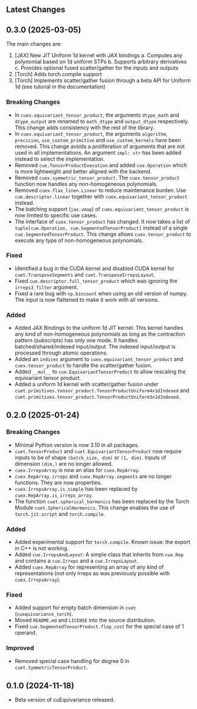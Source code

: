 ## Latest Changes

## 0.3.0 (2025-03-05)

The main changes are:
1. [JAX] New JIT Uniform 1d kernel with JAX bindings
    a. Computes any polynomial based on 1d uniform STPs
    b. Supports arbitrary derivatives
    c. Provides optional fused scatter/gather for the inputs and outputs
2. [Torch] Adds torch.compile support
3. [Torch] Implements scatter/gather fusion through a beta API for Uniform 1d (see tutorial in the documentation)

### Breaking Changes
- In `cuex.equivariant_tensor_product`, the arguments `dtype_math` and `dtype_output` are renamed to `math_dtype` and `output_dtype` respectively. This change adds consistency with the rest of the library.
- In `cuex.equivariant_tensor_product`, the arguments `algorithm`, `precision`, `use_custom_primitive` and `use_custom_kernels` have been removed. This change avoids a proliferation of arguments that are not used in all implementations. An argument `impl: str` has been added instead to select the implementation.
- Removed `cue.TensorProductExecution` and added `cue.Operation` which is more lightweight and better aligned with the backend.
- Removed `cuex.symmetric_tensor_product`. The `cuex.tensor_product` function now handles any non-homogeneous polynomials.
- Removed `cuex.flax_linen.Linear` to reduce maintenance burden. Use `cue.descriptor.linear` together with `cuex.equivariant_tensor_product` instead.
- The batching support (`jax.vmap`) of `cuex.equivariant_tensor_product` is now limited to specific use cases.
- The interface of `cuex.tensor_product` has changed. It now takes a list of `tuple[cue.Operation, cue.SegmentedTensorProduct]` instead of a single `cue.SegmentedTensorProduct`. This change allows `cuex.tensor_product` to execute any type of non-homogeneous polynomials.

### Fixed
- Identified a bug in the CUDA kernel and disabled CUDA kernel for `cuet.TransposeSegments` and `cuet.TransposeIrrepsLayout`.
- Fixed `cue.descriptor.full_tensor_product` which was ignoring the `irreps3_filter` argument.
- Fixed a rare bug with `np.bincount` when using an old version of numpy. The input is now flattened to make it work with all versions.

### Added
- Added JAX Bindings to the uniform 1d JIT kernel. This kernel handles any kind of non-homogeneous polynomials as long as the contraction pattern (subscripts) has only one mode. It handles batched/shared/indexed input/output. The indexed input/output is processed through atomic operations.
- Added an `indices` argument to `cuex.equivariant_tensor_product` and `cuex.tensor_product` to handle the scatter/gather fusion.
- Added `__mul__` to `cue.EquivariantTensorProduct` to allow rescaling the equivariant tensor product.
- Added a uniform 1d kernel with scatter/gather fusion under `cuet.primitives.tensor_product.TensorProductUniform4x1dIndexed` and `cuet.primitives.tensor_product.TensorProductUniform3x1dIndexed`.


## 0.2.0 (2025-01-24)

### Breaking Changes

- Minimal Python version is now 3.10 in all packages.
- `cuet.TensorProduct` and `cuet.EquivariantTensorProduct` now require inputs to be of shape `(batch_size, dim)` or `(1, dim)`. Inputs of dimension `(dim,)` are no longer allowed.
- `cuex.IrrepsArray` is now an alias for `cuex.RepArray`.
- `cuex.RepArray.irreps` and `cuex.RepArray.segments` are no longer functions. They are now properties.
- `cuex.IrrepsArray.is_simple` has been replaced by `cuex.RepArray.is_irreps_array`.
- The function `cuet.spherical_harmonics` has been replaced by the Torch Module `cuet.SphericalHarmonics`. This change enables the use of `torch.jit.script` and `torch.compile`.

### Added

- Added experimental support for `torch.compile`. Known issue: the export in C++ is not working.
- Added `cue.IrrepsAndLayout`: A simple class that inherits from `cue.Rep` and contains a `cue.Irreps` and a `cue.IrrepsLayout`.
- Added `cuex.RepArray` for representing an array of any kind of representations (not only irreps as was previously possible with `cuex.IrrepsArray`).

### Fixed

- Added support for empty batch dimension in `cuet` (`cuequivariance_torch`).
- Moved `README.md` and `LICENSE` into the source distribution.
- Fixed `cue.SegmentedTensorProduct.flop_cost` for the special case of 1 operand.

### Improved

- Removed special case handling for degree 0 in `cuet.SymmetricTensorProduct`.

## 0.1.0 (2024-11-18)

- Beta version of cuEquivariance released.
